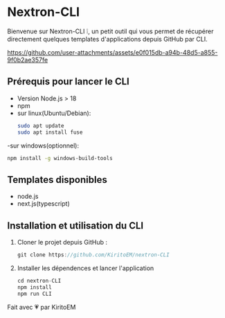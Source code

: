 # Nextron-CLI

Bienvenue sur Nextron-CLI ❕, un petit outil qui vous permet de récupérer directement quelques templates d'applications depuis GitHub par CLI.

https://github.com/user-attachments/assets/e0f015db-a94b-48d5-a855-9f0b2ae357fe

  
## Prérequis pour lancer le CLI
- Version Node.js > 18
- npm 
- sur linux(Ubuntu/Debian):
   ```bash
   sudo apt update
   sudo apt install fuse
   ```
-sur windows(optionnel):
   ```bash
   npm install -g windows-build-tools
   ```

## Templates disponibles
- node.js
- next.js(typescript)
<!-- - flask -->

## Installation et utilisation du CLI

1. Cloner le projet depuis GitHub :

   ```js
   git clone https://github.com/KiritoEM/nextron-CLI
   ```
    
3. Installer les dépendences et lancer l'application
   ```js
   cd nextron-CLI
   npm install
   npm run CLI
   ```

  Fait avec 💗 par KiritoEM